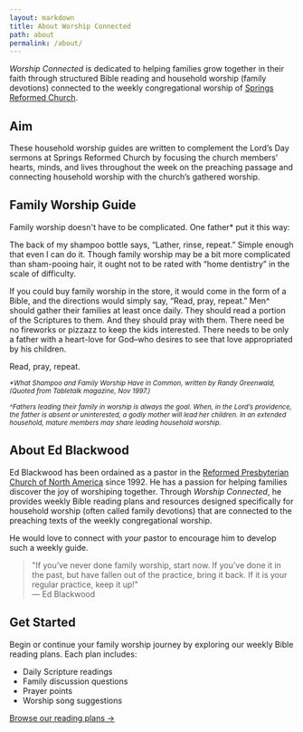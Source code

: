 ```yaml
---
layout: markdown
title: About Worship Connected
path: about
permalink: /about/
---
```

<div class="lead text-xl text-gray-600 mb-8">
<i>Worship Connected</i> is dedicated to helping families grow together in their faith through structured Bible reading and household worship (family devotions) connected to the weekly congregational worship of <a href="https://springsreformed.org/"  target="_blank">Springs Reformed Church</a>.
</div>

## Aim

These household worship guides are written to complement the Lord’s Day sermons at Springs Reformed Church by focusing the church members’ hearts, minds, and lives throughout the week on the preaching passage and connecting household worship with the church’s gathered worship.

## Family Worship Guide

Family worship doesn't have to be complicated. One father* put it this way:

The back of my shampoo bottle says, “Lather, rinse, repeat.” Simple enough that even I can do it. Though family worship may be a bit more complicated than sham-pooing hair, it ought not to be rated with “home dentistry” in the scale of difficulty.

If you could buy family worship in the store, it would come in the form of a Bible, and the directions would simply say, “Read, pray, repeat.” Men^ should gather their families at least once daily. They should read a portion of the Scriptures to them. And they should pray with them. There need be no fireworks or pizzazz to keep the kids interested. There needs to be only a father with a heart-love for God–who desires to see that love appropriated by his children. 

Read, pray, repeat.

<div><small><i>*What Shampoo and Family Worship Have in Common, written by Randy Greenwald, (Quoted from Tabletalk magazine, Nov 1997.)

^Fathers leading their family in worship is always the goal. When, in the Lord’s providence, the father is absent or uninterested, a godly mother will lead her children. In an extended household, mature members may share leading household worship.</i></small></div>

## About Ed Blackwood

Ed Blackwood has been ordained as a pastor in the <a href="https://reformedpresbyterian.org/"  target="_blank">Reformed Presbyterian Church of North America</a> since 1992. He has a passion for helping families discover the joy of worshiping together. Through *Worship Connected*, he provides weekly Bible reading plans and resources designed specifically for household worship (often called family devotions) that are connected to the preaching texts of the weekly congregational worship.

He would love to connect with <i>your</i> pastor to encourage him to develop such a weekly guide.

<div class="bg-blue-50 border-l-4 border-blue-500 p-4 my-8">
  <blockquote class="text-lg italic text-gray-700">
    "If you’ve never done family worship, start now. If you’ve done it in the past, but have fallen out of the practice, bring it back. If it is your regular practice, keep it up!"
    <footer class="mt-2 text-gray-600">— Ed Blackwood</footer>
  </blockquote>
</div>

## Get Started

Begin or continue your family worship journey by exploring our weekly Bible reading plans. Each plan includes: 

* Daily Scripture readings
* Family discussion questions
* Prayer points
* Worship song suggestions

<div class="mt-8">
  <a href="/notes" class="inline-block bg-blue-600 text-white px-6 py-3 rounded-lg hover:bg-blue-700 transition-colors duration-300">
    Browse our reading plans →
  </a>
</div>